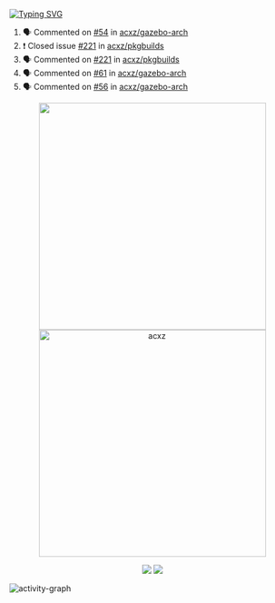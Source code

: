 [![Typing SVG](https://readme-typing-svg.herokuapp.com?size=16&color=AFFFA3&multiline=true&height=75&lines=contributing+to+robotics%2Fae%2Fml%2Fgpu;packaging+it+for+archlinux;ricer)](https://git.io/typing-svg)

<!--START_SECTION:activity-->
1. 🗣 Commented on [#54](https://github.com/acxz/gazebo-arch/issues/54) in [acxz/gazebo-arch](https://github.com/acxz/gazebo-arch)
2. ❗️ Closed issue [#221](https://github.com/acxz/pkgbuilds/issues/221) in [acxz/pkgbuilds](https://github.com/acxz/pkgbuilds)
3. 🗣 Commented on [#221](https://github.com/acxz/pkgbuilds/issues/221) in [acxz/pkgbuilds](https://github.com/acxz/pkgbuilds)
4. 🗣 Commented on [#61](https://github.com/acxz/gazebo-arch/issues/61) in [acxz/gazebo-arch](https://github.com/acxz/gazebo-arch)
5. 🗣 Commented on [#56](https://github.com/acxz/gazebo-arch/issues/56) in [acxz/gazebo-arch](https://github.com/acxz/gazebo-arch)
<!--END_SECTION:activity-->

<p align="center">
  <img width="400em" src=https://github-readme-stats.vercel.app/api?username=acxz&include_all_commits=true&show_icons=true />
  <img width="400em" src="https://github-readme-streak-stats.herokuapp.com/?user=acxz&" alt="acxz" />
</p>

<p align="center">
  <img src=https://github-readme-stats.vercel.app/api/top-langs/?username=acxz&layout=compact />
  <img src=https://github-profile-trophy.vercel.app/?username=acxz&row=2&column=4 />
</p>

![activity-graph](https://github-readme-activity-graph.cyclic.app/graph?username=acxz&theme=aqua)

